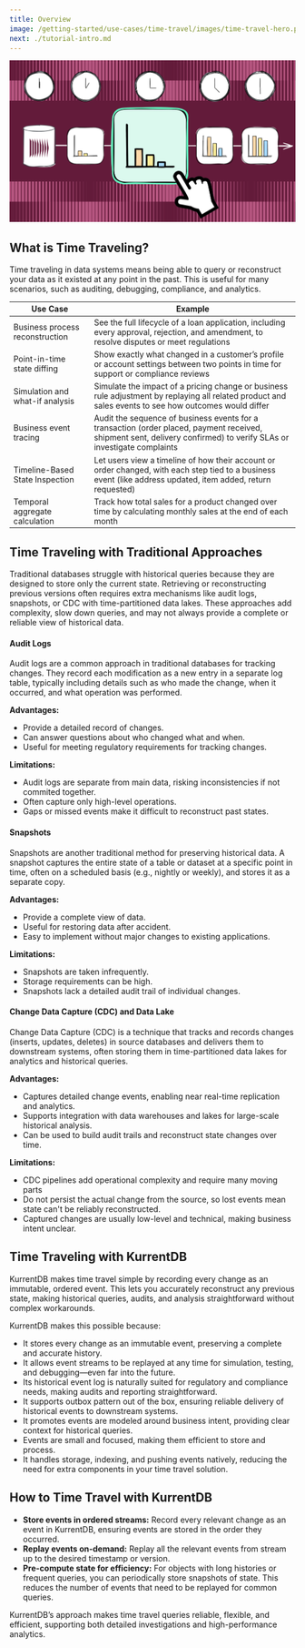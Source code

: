 ```yaml
---
title: Overview
image: /getting-started/use-cases/time-travel/images/time-travel-hero.png
next: ./tutorial-intro.md
---
```


![Time Travel with KurrentDB](./images/time-travel-hero.png)

## What is Time Traveling?
Time traveling in data systems means being able to query or reconstruct your data as it existed at any point in the past. This is useful for many scenarios, such as auditing, debugging, compliance, and analytics.

| Use Case                   | Example |
|--------------------------------------|---------|
| Business process reconstruction | See the full lifecycle of a loan application, including every approval, rejection, and amendment, to resolve disputes or meet regulations |
| Point-in-time state diffing | Show exactly what changed in a customer’s profile or account settings between two points in time for support or compliance reviews |
| Simulation and what-if analysis | Simulate the impact of a pricing change or business rule adjustment by replaying all related product and sales events to see how outcomes would differ |
| Business event tracing | Audit the sequence of business events for a transaction (order placed, payment received, shipment sent, delivery confirmed) to verify SLAs or investigate complaints |
| Timeline-Based State Inspection | Let users view a timeline of how their account or order changed, with each step tied to a business event (like address updated, item added, return requested) |
| Temporal aggregate calculation | Track how total sales for a product changed over time by calculating monthly sales at the end of each month |

## Time Traveling with Traditional Approaches
Traditional databases struggle with historical queries because they are designed to store only the current state. Retrieving or reconstructing previous versions often requires extra mechanisms like audit logs, snapshots, or CDC with time-partitioned data lakes. These approaches add complexity, slow down queries, and may not always provide a complete or reliable view of historical data.

#### Audit Logs
Audit logs are a common approach in traditional databases for tracking changes. They record each modification as a new entry in a separate log table, typically including details such as who made the change, when it occurred, and what operation was performed.

**Advantages:**  
- Provide a detailed record of changes.
- Can answer questions about who changed what and when.
- Useful for meeting regulatory requirements for tracking changes.

**Limitations:**  
- Audit logs are separate from main data, risking inconsistencies if not commited together.
- Often capture only high-level operations.
- Gaps or missed events make it difficult to reconstruct past states.

#### Snapshots
Snapshots are another traditional method for preserving historical data. A snapshot captures the entire state of a table or dataset at a specific point in time, often on a scheduled basis (e.g., nightly or weekly), and stores it as a separate copy.

**Advantages:**  
- Provide a complete view of data.
- Useful for restoring data after accident.
- Easy to implement without major changes to existing applications.

**Limitations:**  
- Snapshots are taken infrequently.
- Storage requirements can be high.
- Snapshots lack a detailed audit trail of individual changes.

#### Change Data Capture (CDC) and Data Lake
Change Data Capture (CDC) is a technique that tracks and records changes (inserts, updates, deletes) in source databases and delivers them to downstream systems, often storing them in time-partitioned data lakes for analytics and historical queries.

**Advantages:**  
- Captures detailed change events, enabling near real-time replication and analytics.
- Supports integration with data warehouses and lakes for large-scale historical analysis.
- Can be used to build audit trails and reconstruct state changes over time.

**Limitations:**  
- CDC pipelines add operational complexity and require many moving parts
- Do not persist the actual change from the source, so lost events mean state can't be reliably reconstructed.
- Captured changes are usually low-level and technical, making business intent unclear.

## Time Traveling with KurrentDB

KurrentDB makes time travel simple by recording every change as an immutable, ordered event. This lets you accurately reconstruct any previous state, making historical queries, audits, and analysis straightforward without complex workarounds.

KurrentDB makes this possible because:

- It stores every change as an immutable event, preserving a complete and accurate history.
- It allows event streams to be replayed at any time for simulation, testing, and debugging—even far into the future.
- Its historical event log is naturally suited for regulatory and compliance needs, making audits and reporting straightforward.
- It supports outbox pattern out of the box, ensuring reliable delivery of historical events to downstream systems.
- It promotes events are modeled around business intent, providing clear context for historical queries.
- Events are small and focused, making them efficient to store and process.
- It handles storage, indexing, and pushing events natively, reducing the need for extra components in your time travel solution.

## How to Time Travel with KurrentDB

- **Store events in ordered streams:** Record every relevant change as an event in KurrentDB, ensuring events are stored in the order they occurred.
- **Replay events on-demand:** Replay all the relevant events from stream up to the desired timestamp or version.
- **Pre-compute state for efficiency:** For objects with long histories or frequent queries, you can periodically store snapshots of state. This reduces the number of events that need to be replayed for common queries.

KurrentDB’s approach makes time travel queries reliable, flexible, and efficient, supporting both detailed investigations and high-performance analytics.